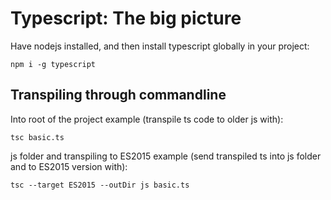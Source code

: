 # Typescript: The big picture

Have nodejs installed, and then install typescript globally in your project:

````
npm i -g typescript
````

## Transpiling through commandline

Into root of the project example (transpile ts code to older js with):

````
tsc basic.ts
````

js folder and transpiling to ES2015 example (send transpiled ts into js folder and to ES2015 version with):

````
tsc --target ES2015 --outDir js basic.ts
````